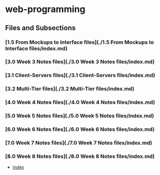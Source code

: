# web-programming

## Files and Subsections

### [1.5 From Mockups to Interface files](./1.5 From Mockups to Interface files/index.md)

### [3.0 Week 3 Notes files](./3.0 Week 3 Notes files/index.md)

### [3.1 Client-Servers files](./3.1 Client-Servers files/index.md)

### [3.2 Multi-Tier files](./3.2 Multi-Tier files/index.md)

### [4.0 Week 4 Notes files](./4.0 Week 4 Notes files/index.md)

### [5.0 Week 5 Notes files](./5.0 Week 5 Notes files/index.md)

### [6.0 Week 6 Notes files](./6.0 Week 6 Notes files/index.md)

### [7.0 Week 7 Notes files](./7.0 Week 7 Notes files/index.md)

### [8.0 Week 8 Notes files](./8.0 Week 8 Notes files/index.md)

- [index](./web-programming\index.md)
